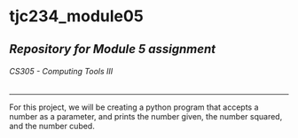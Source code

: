 # **tjc234_module05**
## *Repository for Module 5 assignment* 
###### CS305 - Computing Tools III
-----------------------------------------
For this project, we will be creating a 
python program that accepts a number as
a parameter, and prints the number given,
the number squared, and the number cubed.
